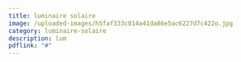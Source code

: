 ```yaml
---
title: luminaire solaire
image: /uploaded-images/h5faf333c014a41da86e5ac6227d7c422o.jpg
category: luminaire-solaire
description: lum
pdflink: "#"
---
```

